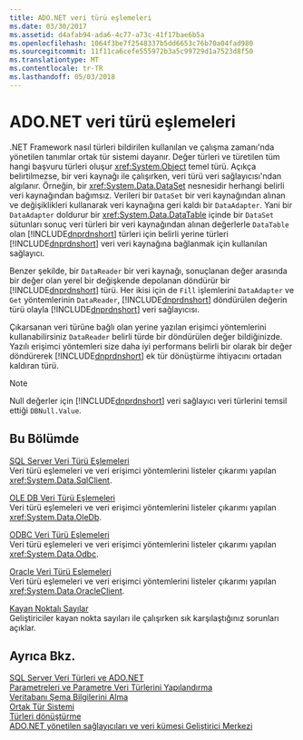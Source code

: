 ```yaml
---
title: ADO.NET veri türü eşlemeleri
ms.date: 03/30/2017
ms.assetid: d4afab94-ada6-4c77-a73c-41f17bae6b5a
ms.openlocfilehash: 1064f3be7f2548337b5dd6653c76b70a04fad980
ms.sourcegitcommit: 11f11ca6cefe555972b3a5c99729d1a7523d8f50
ms.translationtype: MT
ms.contentlocale: tr-TR
ms.lasthandoff: 05/03/2018
---
```

# <a name="data-type-mappings-in-adonet"></a>ADO.NET veri türü eşlemeleri
.NET Framework nasıl türleri bildirilen kullanılan ve çalışma zamanı'nda yönetilen tanımlar ortak tür sistemi dayanır. Değer türleri ve türetilen tüm hangi başvuru türleri oluşur <xref:System.Object> temel türü. Açıkça belirtilmezse, bir veri kaynağı ile çalışırken, veri türü veri sağlayıcısı'ndan algılanır. Örneğin, bir <xref:System.Data.DataSet> nesnesidir herhangi belirli veri kaynağından bağımsız. Verileri bir `DataSet` bir veri kaynağından alınan ve değişiklikleri kullanarak veri kaynağına geri kaldı bir `DataAdapter`. Yani bir `DataAdapter` doldurur bir <xref:System.Data.DataTable> içinde bir `DataSet` sütunları sonuç veri türleri bir veri kaynağından alınan değerlerle `DataTable` olan [!INCLUDE[dnprdnshort](../../../../includes/dnprdnshort-md.md)] türleri için belirli yerine türleri [!INCLUDE[dnprdnshort](../../../../includes/dnprdnshort-md.md)] veri veri kaynağına bağlanmak için kullanılan sağlayıcı.  
  
 Benzer şekilde, bir `DataReader` bir veri kaynağı, sonuçlanan değer arasında bir değer olan yerel bir değişkende depolanan döndürür bir [!INCLUDE[dnprdnshort](../../../../includes/dnprdnshort-md.md)] türü. Her ikisi için de `Fill` işlemlerini `DataAdapter` ve `Get` yöntemlerinin `DataReader`, [!INCLUDE[dnprdnshort](../../../../includes/dnprdnshort-md.md)] döndürülen değerin türü olayla [!INCLUDE[dnprdnshort](../../../../includes/dnprdnshort-md.md)] veri sağlayıcısı.  
  
 Çıkarsanan veri türüne bağlı olan yerine yazılan erişimci yöntemlerini kullanabilirsiniz `DataReader` belirli türde bir döndürülen değer bildiğinizde. Yazılı erişimci yöntemleri size daha iyi performans belirli bir olarak bir değer döndürerek [!INCLUDE[dnprdnshort](../../../../includes/dnprdnshort-md.md)] ek tür dönüştürme ihtiyacını ortadan kaldıran türü.  
  
> [!NOTE]
>  Null değerler için [!INCLUDE[dnprdnshort](../../../../includes/dnprdnshort-md.md)] veri sağlayıcı veri türlerini temsil ettiği `DBNull.Value`.  
  
## <a name="in-this-section"></a>Bu Bölümde  
 [SQL Server Veri Türü Eşlemeleri](../../../../docs/framework/data/adonet/sql-server-data-type-mappings.md)  
 Veri türü eşlemeleri ve veri erişimci yöntemlerini listeler çıkarımı yapılan <xref:System.Data.SqlClient>.  
  
 [OLE DB Veri Türü Eşlemeleri](../../../../docs/framework/data/adonet/ole-db-data-type-mappings.md)  
 Veri türü eşlemeleri ve veri erişimci yöntemlerini listeler çıkarımı yapılan <xref:System.Data.OleDb>.  
  
 [ODBC Veri Türü Eşlemeleri](../../../../docs/framework/data/adonet/odbc-data-type-mappings.md)  
 Veri türü eşlemeleri ve veri erişimci yöntemlerini listeler çıkarımı yapılan <xref:System.Data.Odbc>.  
  
 [Oracle Veri Türü Eşlemeleri](../../../../docs/framework/data/adonet/oracle-data-type-mappings.md)  
 Veri türü eşlemeleri ve veri erişimci yöntemlerini listeler çıkarımı yapılan <xref:System.Data.OracleClient>.  
  
 [Kayan Noktalı Sayılar](../../../../docs/framework/data/adonet/floating-point-numbers.md)  
 Geliştiriciler kayan nokta sayıları ile çalışırken sık karşılaştığınız sorunları açıklar.  
  
## <a name="see-also"></a>Ayrıca Bkz.  
 [SQL Server Veri Türleri ve ADO.NET](../../../../docs/framework/data/adonet/sql/sql-server-data-types.md)  
 [Parametreleri ve Parametre Veri Türlerini Yapılandırma](../../../../docs/framework/data/adonet/configuring-parameters-and-parameter-data-types.md)  
 [Veritabanı Şema Bilgilerini Alma](../../../../docs/framework/data/adonet/retrieving-database-schema-information.md)  
 [Ortak Tür Sistemi](../../../../docs/standard/base-types/common-type-system.md)  
 [Türleri dönüştürme](http://msdn.microsoft.com/library/6038316e-bdaf-4f55-8006-407f591ce156)  
 [ADO.NET yönetilen sağlayıcıları ve veri kümesi Geliştirici Merkezi](http://go.microsoft.com/fwlink/?LinkId=217917)
